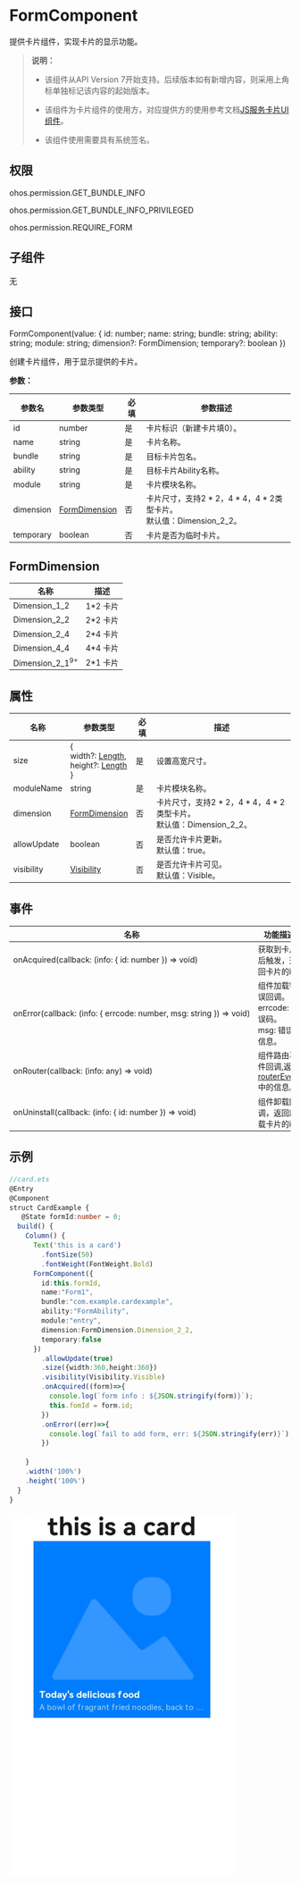 # FormComponent

提供卡片组件，实现卡片的显示功能。

>  **说明：**
>
> - 该组件从API Version 7开始支持。后续版本如有新增内容，则采用上角标单独标记该内容的起始版本。
>
> - 该组件为卡片组件的使用方，对应提供方的使用参考文档[JS服务卡片UI组件](../js-service-widget-ui/Readme-CN.md)。
> 
> - 该组件使用需要具有系统签名。

## 权限

ohos.permission.GET_BUNDLE_INFO

ohos.permission.GET_BUNDLE_INFO_PRIVILEGED

ohos.permission.REQUIRE_FORM


## 子组件

无


## 接口

FormComponent(value: {
    id: number;
    name: string;
    bundle: string;
    ability: string;
    module: string;
    dimension?: FormDimension;
    temporary?: boolean
  })

创建卡片组件，用于显示提供的卡片。

**参数：**

| 参数名    | 参数类型                        | 必填 | 参数描述                                                                |
| --------- | ------------------------------- | ---- | ----------------------------------------------------------------------- |
| id        | number                          | 是   | 卡片标识（新建卡片填0）。                                               |
| name      | string                          | 是   | 卡片名称。                                                              |
| bundle    | string                          | 是   | 目标卡片包名。                                                          |
| ability   | string                          | 是   | 目标卡片Ability名称。                                                   |
| module    | string                          | 是   | 卡片模块名称。                                                          |
| dimension | [FormDimension](#formdimension) | 否   | 卡片尺寸，支持2 * 2，4 * 4，4 * 2类型卡片。<br/>默认值：Dimension_2_2。 |
| temporary | boolean                         | 否   | 卡片是否为临时卡片。                                                    |

## FormDimension

| 名称                       | 描述     |
| -------------------------- | -------- |
| Dimension_1_2              | 1*2 卡片 |
| Dimension_2_2              | 2*2 卡片 |
| Dimension_2_4              | 2*4 卡片 |
| Dimension_4_4              | 4*4 卡片 |
| Dimension_2_1<sup>9+</sup> | 2*1 卡片 |

## 属性
| 名称        | 参数类型                                                                                              | 必填 | 描述                                                                    |
| ----------- | ----------------------------------------------------------------------------------------------------- | ---- | ----------------------------------------------------------------------- |
| size        | {<br/>width?:&nbsp;[Length](ts-types.md#length),<br/>height?:&nbsp;[Length](ts-types.md#length)<br/>} | 是   | 设置高宽尺寸。                                                          |
| moduleName  | string                                                                                                | 是   | 卡片模块名称。                                                          |
| dimension   | [FormDimension](#formdimension)                                                                       | 否   | 卡片尺寸，支持2 * 2，4 * 4，4 * 2类型卡片。<br/>默认值：Dimension_2_2。 |
| allowUpdate | boolean                                                                                               | 否   | 是否允许卡片更新。<br/>默认值：true。                                   |
| visibility  | [Visibility](ts-appendix-enums.md#visibility)                                                         | 否   | 是否允许卡片可见。<br/>默认值：Visible。                                |



## 事件

| 名称                                                                                                                | 功能描述                                                                                                       |
| ------------------------------------------------------------------------------------------------------------------- | -------------------------------------------------------------------------------------------------------------- |
| onAcquired(callback:&nbsp;(info:&nbsp;{&nbsp;id:&nbsp;number&nbsp;})&nbsp;=&gt;&nbsp;void)                          | 获取到卡片后触发，返回卡片的id.                                                                                |
| onError(callback:&nbsp;(info:&nbsp;{&nbsp;errcode:&nbsp;number,&nbsp;msg:&nbsp;string&nbsp;})&nbsp;=&gt;&nbsp;void) | 组件加载错误回调。<br/>errcode:&nbsp;错误码。<br/>msg:&nbsp;错误信息。                                         |
| onRouter(callback:&nbsp;(info:&nbsp;any)&nbsp;=&gt;&nbsp;void)                                                      | 组件路由事件回调,返回[routerEvent](../js-service-widget-ui/js-service-widget-syntax-hml.md#事件绑定)中的信息。 |
| onUninstall(callback:&nbsp;(info:&nbsp;{&nbsp;id:&nbsp;number&nbsp;})&nbsp;=&gt;&nbsp;void)                         | 组件卸载回调，返回卸载卡片的id.                                                                                |


## 示例

```ts
//card.ets
@Entry
@Component
struct CardExample {
   @State formId:number = 0;
  build() {
    Column() {
      Text('this is a card')
        .fontSize(50)
        .fontWeight(FontWeight.Bold)
      FormComponent({
        id:this.formId,
        name:"Form1",
        bundle:"com.example.cardexample",
        ability:"FormAbility",
        module:"entry",
        dimension:FormDimension.Dimension_2_2,
        temporary:false
      })
        .allowUpdate(true)
        .size({width:360,height:360})
        .visibility(Visibility.Visible)
        .onAcquired((form)=>{
          console.log(`form info : ${JSON.stringify(form)}`);
          this.fomId = form.id;
        })
        .onError((err)=>{
          console.log(`fail to add form, err: ${JSON.stringify(err)}`);
        })

    }
    .width('100%')
    .height('100%')
  }
}
```

![Form](figures/form.png)